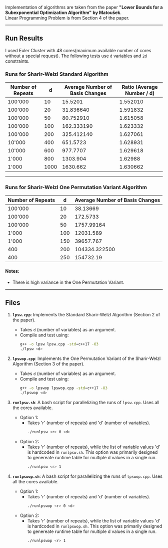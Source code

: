 Implementation of algorithms are taken from the paper **"Lower Bounds for a Subexponential Optimization Algorithm" by Matoušek**.  
Linear Programming Problem is from Section 4 of the paper.

---

## Run Results

I used Euler Cluster with 48 cores(maximum available number of cores without a special request).
The following tests use `d` variables and `2d` constraints.  

### Runs for **Sharir-Welzl Standard Algorithm**

| **Number of Repeats** | **d**   | **Average Number of Basis Changes** | **Ratio (Average Number / d)** |
|---------------------|---------|-------------------------------------|--------------------------------|
| 100'000              | 10      | 15.5201                             | 1.552010                        |
| 100'000              | 20      | 31.836640                             | 1.591832                       |
| 100'000              | 50      | 80.752910                             | 1.615058                       |
| 100'000              | 100     | 162.333190                            | 1.623332                       |
| 100'000              | 200     | 325.412140                            | 1.627061                       |
| 10'000              | 400     | 651.5723                            | 1.628931                       |
| 10'000              | 600     | 977.7707                            | 1.629618                       |
| 1'000               | 800     | 1303.904                            | 1.62988                        |
| 1'000               | 1000    | 1630.662                            | 1.630662                       |


---

### Runs for **Sharir-Welzl One Permutation Variant Algorithm**

| **Number of Repeats** | **d**   | **Average Number of Basis Changes** |
|---------------------|---------|-------------------------------------|
| 100'000               | 10      | 38.13669                              |
| 100'000               | 20      | 172.5733                            |
| 100'000               | 50      | 1757.99164                            |
| 1'000               | 100     | 12031.589                           |
| 1'000                 | 150     | 39657.767                           |
| 400                 | 200     | 104334.322500                          |
| 400                 | 250     | 154732.19                        |

#### Notes:
  
- There is high variance in the One Permutation Variant.

---


## Files

1. **`lpsw.cpp`**: Implements the Standard Sharir-Welzl Algorithm (Section 2 of the paper).
   - Takes `d` (number of variables) as an argument.
   - Compile and test using:
     ```bash
     g++ -o lpsw lpsw.cpp -std=c++17 -O3
     ./lpsw <d>
     ```

2. **`lpswop.cpp`**: Implements the One Permutation Variant of the Sharir-Welzl Algorithm (Section 3 of the paper).
   - Takes `d` (number of variables) as an argument.
   - Compile and test using:
     ```bash
     g++ -o lpswop lpswop.cpp -std=c++17 -O3
     ./lpswop <d>
     ```

3. **`runlpsw.sh`**: A bash script for parallelizing the runs of `lpsw.cpp`. Uses all the cores available.
   - Option 1:
       - Takes 'r' (number of repeats) and 'd' (number of variables).
         ```bash
         ./runlpsw <r> 0 <d>
         ```
   - Option 2:
       - Takes 'r' (number of repeats), while the list of variable values 'd' is hardcoded in `runlpsw.sh`. This option was primarily designed to genereate runtime table for multiple d values in a single run.
         ```bash
         ./runlpsw <r> 1
         ```
      
4. **`runlpswop.sh`**: A bash script for parallelizing the runs of `lpswop.cpp`. Uses all the cores available.
   - Option 1:
       - Takes 'r' (number of repeats) and 'd' (number of variables).
         ```bash
         ./runlpswop <r> 0 <d>
         ```
   - Option 2:
       - Takes 'r' (number of repeats), while the list of variable values 'd' is hardcoded in `runlpswop.sh`. This option was primarily designed to genereate runtime table for multiple d values in a single run.
         ```bash
         ./runlpswop <r> 1
         ```


